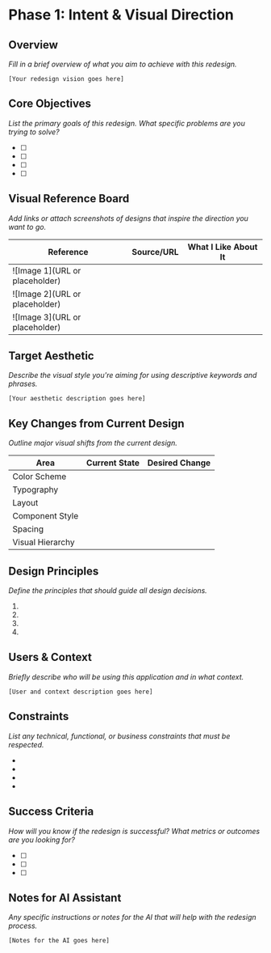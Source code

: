 # Phase 1: Intent & Visual Direction

## Overview
*Fill in a brief overview of what you aim to achieve with this redesign.*

```
[Your redesign vision goes here]
```

## Core Objectives
*List the primary goals of this redesign. What specific problems are you trying to solve?*

- [ ] 
- [ ] 
- [ ] 
- [ ] 

## Visual Reference Board
*Add links or attach screenshots of designs that inspire the direction you want to go.*

| Reference | Source/URL | What I Like About It |
|-----------|------------|----------------------|
| ![Image 1](URL or placeholder) | | |
| ![Image 2](URL or placeholder) | | |
| ![Image 3](URL or placeholder) | | |

## Target Aesthetic
*Describe the visual style you're aiming for using descriptive keywords and phrases.*

```
[Your aesthetic description goes here]
```

## Key Changes from Current Design
*Outline major visual shifts from the current design.*

| Area | Current State | Desired Change |
|------|--------------|----------------|
| Color Scheme | | |
| Typography | | |
| Layout | | |
| Component Style | | |
| Spacing | | |
| Visual Hierarchy | | |

## Design Principles
*Define the principles that should guide all design decisions.*

1. 
2. 
3. 
4. 

## Users & Context
*Briefly describe who will be using this application and in what context.*

```
[User and context description goes here]
```

## Constraints
*List any technical, functional, or business constraints that must be respected.*

- 
- 
- 
- 

## Success Criteria
*How will you know if the redesign is successful? What metrics or outcomes are you looking for?*

- [ ] 
- [ ] 
- [ ] 

## Notes for AI Assistant
*Any specific instructions or notes for the AI that will help with the redesign process.*

```
[Notes for the AI goes here]
``` 